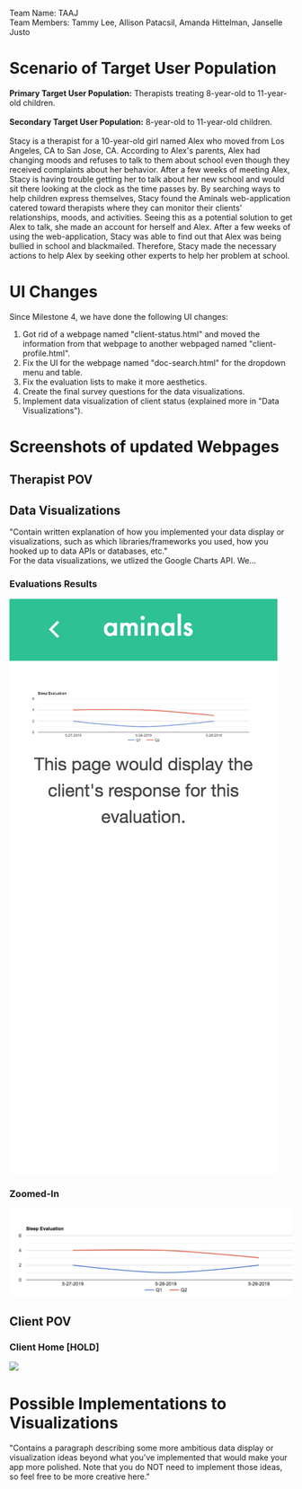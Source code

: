 Team Name: TAAJ <br>
Team Members: Tammy Lee, Allison Patacsil, Amanda Hittelman, Janselle Justo

# Scenario of Target User Population
<b>Primary Target User Population:</b> Therapists treating 8-year-old to 11-year-old children.<br>
<br><b>Secondary Target User Population:</b> 8-year-old to 11-year-old children.<br>
<br>Stacy is a therapist for a 10-year-old girl named Alex who moved from Los Angeles, CA to San Jose, CA. According to Alex's parents, Alex had changing moods and refuses to talk to them about school even though they received complaints about her behavior. After a few weeks of meeting Alex, Stacy is having trouble getting her to talk about her new school and would sit there looking at the clock as the time passes by. By searching ways to help children express themselves, Stacy found the Aminals web-application catered toward therapists where they can monitor their clients' relationships, moods, and activities. Seeing this as a potential solution to get Alex to talk, she made an account for herself and Alex. After a few weeks of using the web-application, Stacy was able to find out that Alex was being bullied in school and blackmailed. Therefore, Stacy made the necessary actions to help Alex by seeking other experts to help her problem at school.<br>

# UI Changes
Since Milestone 4, we have done the following UI changes:
1. Got rid of a webpage named "client-status.html" and moved the information from that webpage to another webpaged named "client-profile.html".
2. Fix the UI for the webpage named "doc-search.html" for the dropdown menu and table.
3. Fix the evaluation lists to make it more aesthetics.
4. Create the final survey questions for the data visualizations.
5. Implement data visualization of client status (explained more in "Data Visualizations").

# Screenshots of updated Webpages

## Therapist POV

## Data Visualizations
"Contain written explanation of how you implemented your data display or visualizations, such as which libraries/frameworks you used, how you hooked up to data APIs or databases, etc."<br>
For the data visualizations, we utlized the Google Charts API. We...

### Evaluations Results
![](https://github.com/lee-tammy/COGS121/blob/master/images/milestone-5/chart.png)

### Zoomed-In 
![](https://github.com/lee-tammy/COGS121/blob/master/images/milestone-5/chart-zoom-in.png)

## Client POV

### Client Home [HOLD]
![](https://github.com/lee-tammy/COGS121/blob/master/images/milestone-5/SOME.png)

# Possible Implementations to Visualizations
"Contains a paragraph describing some more ambitious data display or visualization ideas beyond what you've implemented that would make your app more polished. Note that you do NOT need to implement those ideas, so feel free to be more creative here."
